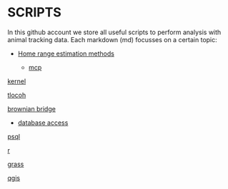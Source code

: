 # SCRIPTS
In this github account we store all useful scripts to perform analysis with animal tracking data. 
Each markdown (md) focusses on a certain topic: 

* [Home range estimation methods](HOME_RANGE_ESTIMATION.md)

  * [mcp](HOME_RANGE_ESTIMATION.md)

[kernel](HOME_RANGE_ESTIMATION.md)

[tlocoh](HOME_RANGE_ESTIMATION.md)

[brownian bridge](HOME_RANGE_ESTIMATION.md)

* [database access](DATABASE_ACCESS.md)

[psql](DATABASE_ACCESS.md)

[r](DATABASE_ACCESS.md)

[grass](DATABASE_ACCESS.md)

[qgis](DATABASE_ACCESS.md)
